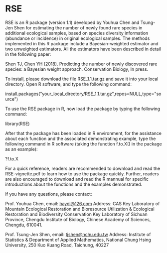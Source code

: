 # RSE
RSE is an R package (version 1.1) developed by Youhua Chen and Tsung-Jen Shen for estimating the number of newly found rare species in additional ecological samples, 
based on species diversity information (abundance or incidence) in original ecological samples. 
The methods implemented in this R package include a Bayesian-weighted estimator and two unweighted estimators.
All the estimators have been described in detail in the following paper:

Shen TJ, Chen YH (2018). Predicting the number of newly discovered rare species: a Bayesian weight approach. Conservation Biology, In press.


To install, please download the file RSE_1.1.tar.gz and save it into your local directory.
Open R software, and type the following command:

install.packages("your_local_directory/RSE_1.1.tar.gz",repos=NULL,type="source")

To use the RSE package in R, now load the package by typing the following command:

library(RSE)

After that the package has been loaded in R environment, for the assistance about each function and the associated demonstrating example, 
type the following command in R software (taking the function f.to.X() in the package as an example):

?f.to.X


For a quick reference, readers are recommended to download and read the RSE-vignette.pdf to learn how to use the package quickly. Further, readers are also encouraged to download and read the R mannual for specific introductions about the functions and the examples demonstrated. 


If you have any questions, please contact:


Prof. Youhua Chen, email: haydi@126.com
Address: CAS Key Laboratory of Mountain Ecological Restoration and Bioresource Utilization & Ecological Restoration and Biodiversity Conservation Key Laboratory of Sichuan Province, Chengdu Institute of Biology, Chinese Academy of Sciences, Chengdu, 610041.


Prof. Tsung-Jen Shen, email: tjshen@nchu.edu.tw
Address: Institute of Statistics & Department of Applied Mathematics, National Chung Hsing University, 250 Kuo Kuang Road, Taichung, 40227
